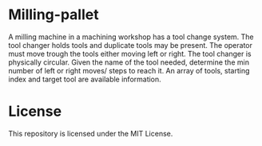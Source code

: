 # Milling-pallet

A milling machine in a machining workshop has a tool change system. The tool changer holds tools and duplicate tools may be present. The operator must move trough
the tools either moving left or right. The tool changer is physically circular. Given the name of the tool needed, determine the min number of left or right moves/ steps
to reach it. An array of tools, starting index and target tool are available information.

# License

This repository is licensed under the MIT License.
